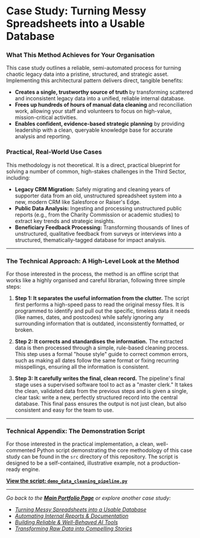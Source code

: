 # Case Study: Turning Messy Spreadsheets into a Usable Database

### **What This Method Achieves for Your Organisation**

This case study outlines a reliable, semi-automated process for turning chaotic legacy data into a pristine, structured, and strategic asset. Implementing this architectural pattern delivers direct, tangible benefits:

*   **Creates a single, trustworthy source of truth** by transforming scattered and inconsistent legacy data into a unified, reliable internal database.
*   **Frees up hundreds of hours of manual data cleaning** and reconciliation work, allowing your staff and volunteers to focus on high-value, mission-critical activities.
*   **Enables confident, evidence-based strategic planning** by providing leadership with a clean, queryable knowledge base for accurate analysis and reporting.

### **Practical, Real-World Use Cases**

This methodology is not theoretical. It is a direct, practical blueprint for solving a number of common, high-stakes challenges in the Third Sector, including:

*   **Legacy CRM Migration:** Safely migrating and cleaning years of supporter data from an old, unstructured spreadsheet system into a new, modern CRM like Salesforce or Raiser's Edge.
*   **Public Data Analysis:** Ingesting and processing unstructured public reports (e.g., from the Charity Commission or academic studies) to extract key trends and strategic insights.
*   **Beneficiary Feedback Processing:** Transforming thousands of lines of unstructured, qualitative feedback from surveys or interviews into a structured, thematically-tagged database for impact analysis.

---

### **The Technical Approach: A High-Level Look at the Method**

For those interested in the process, the method is an offline script that works like a highly organised and careful librarian, following three simple steps:

1.  **Step 1: It separates the useful information from the clutter.** The script first performs a high-speed pass to read the original messy files. It is programmed to identify and pull out the specific, timeless data it needs (like names, dates, and postcodes) while safely ignoring any surrounding information that is outdated, inconsistently formatted, or broken.

2.  **Step 2: It corrects and standardises the information.** The extracted data is then processed through a simple, rule-based cleaning process. This step uses a formal "house style" guide to correct common errors, such as making all dates follow the same format or fixing recurring misspellings, ensuring all the information is consistent.

3.  **Step 3: It carefully writes the final, clean record.** The pipeline's final stage uses a supervised software tool to act as a "master clerk." It takes the clean, validated data from the previous steps and is given a single, clear task: write a new, perfectly structured record into the central database. This final pass ensures the output is not just clean, but also consistent and easy for the team to use.

---

### **Technical Appendix: The Demonstration Script**
    
  For those interested in the practical implementation, a clean, well-commented Python script demonstrating the core methodology of this case study can be found in the `src` directory of this repository. The script is designed to be a self-contained, illustrative example, not a production-ready engine.
    
   [**View the script: `demo_data_cleaning_pipeline.py`**](./src/demo_data_cleaning_pipeline.py)

---

*Go back to the [**Main Portfolio Page**](https://github.com/seancasey-portfolio) or explore another case study:*
*   *[Turning Messy Spreadsheets into a Usable Database](https://github.com/seancasey-portfolio/Case-Study-Cleaning-Legacy-Data)*
*   *[Automating Internal Reports & Documentation](https://github.com/seancasey-portfolio/Case-Study-Automating-Internal-Documentation)*
*   *[Building Reliable & Well-Behaved AI Tools](https://github.com/seancasey-portfolio/Case-Study-Building-Reliable-AI-Tools)*
*   *[Transforming Raw Data into Compelling Stories](https://github.com/seancasey-portfolio/Case-Study-Data-To-Impact-Stories)*
